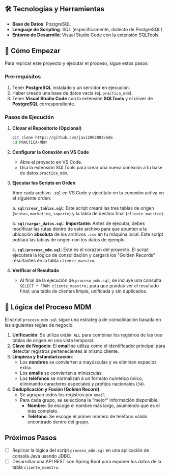 
## 🛠️ Tecnologías y Herramientas

-   **Base de Datos**: PostgreSQL
-   **Lenguaje de Scripting**: SQL (específicamente, dialecto de PostgreSQL)
-   **Entorno de Desarrollo**: Visual Studio Code con la extensión SQLTools.

## 🚀 Cómo Empezar

Para replicar este proyecto y ejecutar el proceso, sigue estos pasos:

### Prerrequisitos

1.  Tener **PostgreSQL** instalado y un servidor en ejecución.
2.  Haber creado una base de datos vacía (ej. `practica_mdm`).
3.  Tener **Visual Studio Code** con la extensión **SQLTools** y el driver de **PostgreSQL** correspondiente.

### Pasos de Ejecución

1.  **Clonar el Repositorio (Opcional)**
    ```bash
    git clone https://github.com/javi2062003/mdm
    cd PRACTICA-MDM
    ```

2.  **Configurar la Conexión en VS Code**
    -   Abre el proyecto en VS Code.
    -   Usa la extensión SQLTools para crear una nueva conexión a tu base de datos `practica_mdm`.

3.  **Ejecutar los Scripts en Orden**

    Abre cada archivo `.sql` en VS Code y ejecútalo en tu conexión activa en el siguiente orden:

    a. **`sql/crear_tablas.sql`**: Este script creará las tres tablas de origen (`ventas`, `marketing`, `soporte`) y la tabla de destino final (`cliente_maestro`).

    b. **`sql/cargar_datos.sql`**: **Importante:** Antes de ejecutar, debes modificar las rutas dentro de este archivo para que apunten a la ubicación **absoluta** de los archivos `.csv` en tu máquina local. Este script poblará las tablas de origen con los datos de ejemplo.

    c. **`sql/proceso_mdm.sql`**: Este es el corazón del proyecto. El script ejecutará la lógica de consolidación y cargará los "Golden Records" resultantes en la tabla `cliente_maestro`.

4.  **Verificar el Resultado**
    -   Al final de la ejecución de `proceso_mdm.sql`, se incluye una consulta `SELECT * FROM cliente_maestro;` para que puedas ver el resultado final: una tabla de clientes limpia, unificada y sin duplicados.

## 🧠 Lógica del Proceso MDM

El script `proceso_mdm.sql` sigue una estrategia de consolidación basada en las siguientes reglas de negocio:

1.  **Unificación**: Se utiliza `UNION ALL` para combinar los registros de las tres tablas de origen en una vista temporal.
2.  **Clave de Negocio**: El **email** se utiliza como el identificador principal para detectar registros pertenecientes al mismo cliente.
3.  **Limpieza y Estandarización**:
    -   Los **nombres** se convierten a mayúsculas y se eliminan espacios extra.
    -   Los **emails** se convierten a minúsculas.
    -   Los **teléfonos** se normalizan a un formato numérico único, eliminando caracteres especiales y prefijos nacionales (`34`).
4.  **Deduplicación y Fusión (Golden Record)**:
    -   Se agrupan todos los registros por `email`.
    -   Para cada grupo, se selecciona la "mejor" información disponible:
        -   **Nombre**: Se escoge el nombre más largo, asumiendo que es el más completo.
        -   **Teléfono**: Se escoge el primer número de teléfono válido encontrado dentro del grupo.

## Próximos Pasos
- [ ] Replicar la lógica del script `proceso_mdm.sql` en una aplicación de consola Java usando JDBC.
- [ ] Desarrollar una API REST con Spring Boot para exponer los datos de la tabla `cliente_maestro`.